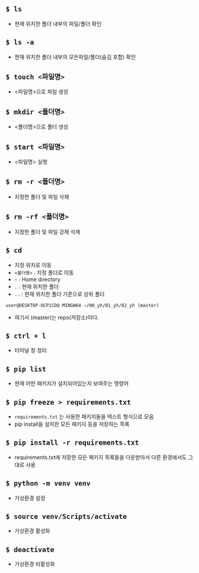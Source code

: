 ## ``$ ls``
- 현재 위치한 폴더 내부의 파일/폴더 확인 


## ``$ ls -a``
- 현재 위치한 폴더 내부의 모든파일/폴더(숨김 포함) 확인

## ``$ touch <파일명>``
- <파일명>으로 파일 생성

## ``$ mkdir <폴더명>``
- <폴더명>으로 폴더 생성

## ``$ start <파일명>``
- <파일명> 실행

## ``$ rm -r <폴더명>``
- 지정한 폴더 및 파일 삭제

## ``$ rm -rf <폴더명>``
- 지정한 폴더 및 파일 강제 삭제


## ``$ cd``
- 지정 위치로 이동
- ``<폴더명>`` : 지정 폴더로 이동
- ``~`` : Home directory
- ``.`` : 현재 위치한 폴더
- ``..`` : 현재 위치한 폴더 기준으로 상위 폴더

```
user@DESKTOP-OCP1CDQ MINGW64 ~/00_yh/01_yh/02_yh (master) 
```
- 여기서 (master)는 repo(저장소)이다.

## ``$ ctrl + l``
- 터미널 창 정리

## ``$ pip list``
- 현재 어떤 패키지가 설치되어있는지 보여주는 명령어

## ``$ pip freeze > requirements.txt``
- ``requirements.txt`` 는 사용한 패키지들을 텍스트 형식으로 모음
- pip install을 설치한 모든 패키지 등을 저장하는 목록

## ``$ pip install -r requirements.txt``
- requirements.txt에 저장한 모든 패키지 목록들을 다운받아서 다른 환경에서도 그대로 사용

## ``$ python -m venv venv``
- 가상환경 설정

## ``$ source venv/Scripts/activate``
- 가상환경 활성화

## ``$ deactivate``
- 가상환경 비활성화